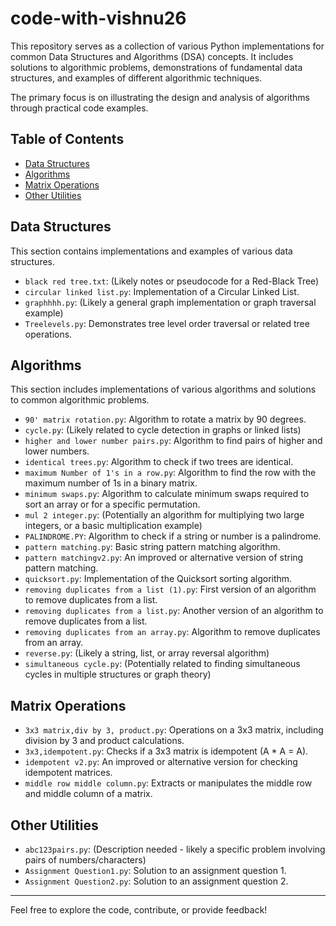 # code-with-vishnu26

This repository serves as a collection of various Python implementations for common Data Structures and Algorithms (DSA) concepts. It includes solutions to algorithmic problems, demonstrations of fundamental data structures, and examples of different algorithmic techniques.

The primary focus is on illustrating the design and analysis of algorithms through practical code examples.

## Table of Contents

- [Data Structures](#data-structures)
- [Algorithms](#algorithms)
- [Matrix Operations](#matrix-operations)
- [Other Utilities](#other-utilities)

## Data Structures

This section contains implementations and examples of various data structures.

* `black red tree.txt`: (Likely notes or pseudocode for a Red-Black Tree)
* `circular linked list.py`: Implementation of a Circular Linked List.
* `graphhhh.py`: (Likely a general graph implementation or graph traversal example)
* `Treelevels.py`: Demonstrates tree level order traversal or related tree operations.

## Algorithms

This section includes implementations of various algorithms and solutions to common algorithmic problems.

* `90' matrix rotation.py`: Algorithm to rotate a matrix by 90 degrees.
* `cycle.py`: (Likely related to cycle detection in graphs or linked lists)
* `higher and lower number pairs.py`: Algorithm to find pairs of higher and lower numbers.
* `identical trees.py`: Algorithm to check if two trees are identical.
* `maximum Number of 1's in a row.py`: Algorithm to find the row with the maximum number of 1s in a binary matrix.
* `minimum swaps.py`: Algorithm to calculate minimum swaps required to sort an array or for a specific permutation.
* `mul 2 integer.py`: (Potentially an algorithm for multiplying two large integers, or a basic multiplication example)
* `PALINDROME.PY`: Algorithm to check if a string or number is a palindrome.
* `pattern matching.py`: Basic string pattern matching algorithm.
* `pattern matchingv2.py`: An improved or alternative version of string pattern matching.
* `quicksort.py`: Implementation of the Quicksort sorting algorithm.
* `removing duplicates from a list (1).py`: First version of an algorithm to remove duplicates from a list.
* `removing duplicates from a list.py`: Another version of an algorithm to remove duplicates from a list.
* `removing duplicates from an array.py`: Algorithm to remove duplicates from an array.
* `reverse.py`: (Likely a string, list, or array reversal algorithm)
* `simultaneous cycle.py`: (Potentially related to finding simultaneous cycles in multiple structures or graph theory)

## Matrix Operations

* `3x3 matrix,div by 3, product.py`: Operations on a 3x3 matrix, including division by 3 and product calculations.
* `3x3,idempotent.py`: Checks if a 3x3 matrix is idempotent (A * A = A).
* `idempotent v2.py`: An improved or alternative version for checking idempotent matrices.
* `middle row middle column.py`: Extracts or manipulates the middle row and middle column of a matrix.

## Other Utilities

* `abc123pairs.py`: (Description needed - likely a specific problem involving pairs of numbers/characters)
* `Assignment Question1.py`: Solution to an assignment question 1.
* `Assignment Question2.py`: Solution to an assignment question 2.

---

Feel free to explore the code, contribute, or provide feedback!
